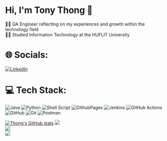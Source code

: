 # Hi, I'm Tony Thong 👋



 👨‍💻 QA Engineer reflecting on my experiences and growth within the technology field<br/>
 👨‍🎓 Studied Information Technology at the HUFLIT University <br/>
 # 🌐 Socials:
[![LinkedIn](https://img.shields.io/badge/LinkedIn-%230077B5.svg?logo=linkedin&logoColor=white)](https://linkedin.com/in/https://www.linkedin.com/in/thong3108/) 

 # 💻 Tech Stack:
![Java](https://img.shields.io/badge/java-%23ED8B00.svg?style=for-the-badge&logo=openjdk&logoColor=white) 
![Python](https://img.shields.io/badge/python-3670A0?style=for-the-badge&logo=python&logoColor=ffdd54) 
![Shell Script](https://img.shields.io/badge/shell_script-%23121011.svg?style=for-the-badge&logo=gnu-bash&logoColor=white) 
![GithubPages](https://img.shields.io/badge/github%20pages-121013?style=for-the-badge&logo=github&logoColor=white) 
![Jenkins](https://img.shields.io/badge/jenkins-%232C5263.svg?style=for-the-badge&logo=jenkins&logoColor=white) 
![GitHub Actions](https://img.shields.io/badge/github%20actions-%232671E5.svg?style=for-the-badge&logo=githubactions&logoColor=white) 
![GitHub](https://img.shields.io/badge/github-%23121011.svg?style=for-the-badge&logo=github&logoColor=white) 
![Git](https://img.shields.io/badge/git-%23F05033.svg?style=for-the-badge&logo=git&logoColor=white) 
![Postman](https://img.shields.io/badge/Postman-FF6C37?style=for-the-badge&logo=postman&logoColor=white)

 <!-- GitHub stats from https://github.com/anuraghazra/github-readme-stats -->
 [![Thong's GitHub stats](https://github-readme-stats.vercel.app/api?username=thongdzui&count_private=true&show_icons=true&theme=radical&hide_rank=false)](https://github.com/anuraghazra/github-readme-stats)
 ![](https://github-readme-stats.vercel.app/api?username=thongdzui&theme=radical&hide_border=true&include_all_commits=true&count_private=true&show_icons=true)<br/>
 ![](https://github-readme-streak-stats.herokuapp.com/?user=thongdzui&theme=radical&hide_border=true)<br/>
![](https://github-readme-stats.vercel.app/api/top-langs/?username=thongdzui&theme=radical&hide_border=true&include_all_commits=true&count_private=true&layout=compact)
